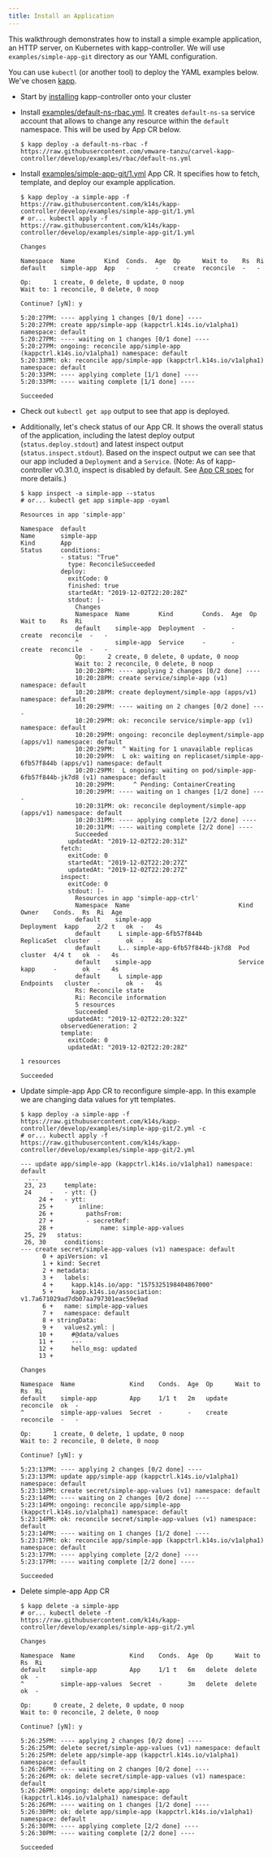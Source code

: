 ```yaml
---
title: Install an Application
---
```


This walkthrough demonstrates how to install a simple example application, an HTTP server, on Kubernetes with kapp-controller. We will use `examples/simple-app-git` directory as our YAML configuration. 

You can use `kubectl` (or another tool) to deploy the YAML examples below. We've chosen [kapp](/kapp).

- Start by [installing](install.md) kapp-controller onto your cluster

- Install [examples/default-ns-rbac.yml](https://github.com/vmware-tanzu/carvel-kapp-controller/blob/develop/examples/rbac/default-ns.yml). It creates `default-ns-sa` service account that allows to change any
  resource within the `default` namespace. This will be used by App CR below.

  ```bash-plain
  $ kapp deploy -a default-ns-rbac -f https://raw.githubusercontent.com/vmware-tanzu/carvel-kapp-controller/develop/examples/rbac/default-ns.yml
  ```

- Install [examples/simple-app-git/1.yml](https://github.com/vmware-tanzu/carvel-kapp-controller/blob/develop/examples/simple-app-git/1.yml) App CR. It specifies how to fetch, template, and deploy our example application.

  ```bash-plain
  $ kapp deploy -a simple-app -f https://raw.githubusercontent.com/k14s/kapp-controller/develop/examples/simple-app-git/1.yml
  # or... kubectl apply -f https://raw.githubusercontent.com/k14s/kapp-controller/develop/examples/simple-app-git/1.yml

  Changes

  Namespace  Name        Kind  Conds.  Age  Op      Wait to    Rs  Ri
  default    simple-app  App   -       -    create  reconcile  -   -

  Op:      1 create, 0 delete, 0 update, 0 noop
  Wait to: 1 reconcile, 0 delete, 0 noop

  Continue? [yN]: y

  5:20:27PM: ---- applying 1 changes [0/1 done] ----
  5:20:27PM: create app/simple-app (kappctrl.k14s.io/v1alpha1) namespace: default
  5:20:27PM: ---- waiting on 1 changes [0/1 done] ----
  5:20:27PM: ongoing: reconcile app/simple-app (kappctrl.k14s.io/v1alpha1) namespace: default
  5:20:33PM: ok: reconcile app/simple-app (kappctrl.k14s.io/v1alpha1) namespace: default
  5:20:33PM: ---- applying complete [1/1 done] ----
  5:20:33PM: ---- waiting complete [1/1 done] ----

  Succeeded
  ```

- Check out `kubectl get app` output to see that app is deployed.

- Additionally, let's check status of our App CR. It shows the overall status of the application, including the latest deploy output (`status.deploy.stdout`) and latest inspect output (`status.inspect.stdout`). Based on the inspect output we can see that our app included a `Deployment` and a `Service`. (Note: As of kapp-controller v0.31.0, inspect is disabled by default. See [App CR spec](app-spec.md) for more details.)

  ```bash-plain
  $ kapp inspect -a simple-app --status
  # or... kubectl get app simple-app -oyaml

  Resources in app 'simple-app'

  Namespace  default
  Name       simple-app
  Kind       App
  Status     conditions:
             - status: "True"
               type: ReconcileSucceeded
             deploy:
               exitCode: 0
               finished: true
               startedAt: "2019-12-02T22:20:28Z"
               stdout: |-
                 Changes
                 Namespace  Name        Kind        Conds.  Age  Op      Wait to    Rs  Ri
                 default    simple-app  Deployment  -       -    create  reconcile  -   -
                 ^          simple-app  Service     -       -    create  reconcile  -   -
                 Op:      2 create, 0 delete, 0 update, 0 noop
                 Wait to: 2 reconcile, 0 delete, 0 noop
                 10:20:28PM: ---- applying 2 changes [0/2 done] ----
                 10:20:28PM: create service/simple-app (v1) namespace: default
                 10:20:28PM: create deployment/simple-app (apps/v1) namespace: default
                 10:20:29PM: ---- waiting on 2 changes [0/2 done] ----
                 10:20:29PM: ok: reconcile service/simple-app (v1) namespace: default
                 10:20:29PM: ongoing: reconcile deployment/simple-app (apps/v1) namespace: default
                 10:20:29PM:  ^ Waiting for 1 unavailable replicas
                 10:20:29PM:  L ok: waiting on replicaset/simple-app-6fb57f844b (apps/v1) namespace: default
                 10:20:29PM:  L ongoing: waiting on pod/simple-app-6fb57f844b-jk7d8 (v1) namespace: default
                 10:20:29PM:     ^ Pending: ContainerCreating
                 10:20:29PM: ---- waiting on 1 changes [1/2 done] ----
                 10:20:31PM: ok: reconcile deployment/simple-app (apps/v1) namespace: default
                 10:20:31PM: ---- applying complete [2/2 done] ----
                 10:20:31PM: ---- waiting complete [2/2 done] ----
                 Succeeded
               updatedAt: "2019-12-02T22:20:31Z"
             fetch:
               exitCode: 0
               startedAt: "2019-12-02T22:20:27Z"
               updatedAt: "2019-12-02T22:20:27Z"
             inspect:
               exitCode: 0
               stdout: |-
                 Resources in app 'simple-app-ctrl'
                 Namespace  Name                              Kind        Owner    Conds.  Rs  Ri  Age
                 default    simple-app                        Deployment  kapp     2/2 t   ok  -   4s
                 default     L simple-app-6fb57f844b          ReplicaSet  cluster  -       ok  -   4s
                 default     L.. simple-app-6fb57f844b-jk7d8  Pod         cluster  4/4 t   ok  -   4s
                 default    simple-app                        Service     kapp     -       ok  -   4s
                 default     L simple-app                     Endpoints   cluster  -       ok  -   4s
                 Rs: Reconcile state
                 Ri: Reconcile information
                 5 resources
                 Succeeded
               updatedAt: "2019-12-02T22:20:32Z"
             observedGeneration: 2
             template:
               exitCode: 0
               updatedAt: "2019-12-02T22:20:28Z"

  1 resources

  Succeeded
  ```

- Update simple-app App CR to reconfigure simple-app. In this example we are changing data values for ytt templates.

  ```bash-plain
  $ kapp deploy -a simple-app -f https://raw.githubusercontent.com/k14s/kapp-controller/develop/examples/simple-app-git/2.yml -c
  # or... kubectl apply -f https://raw.githubusercontent.com/k14s/kapp-controller/develop/examples/simple-app-git/2.yml

  --- update app/simple-app (kappctrl.k14s.io/v1alpha1) namespace: default
    ...
   23, 23     template:
   24     -   - ytt: {}
       24 +   - ytt:
       25 +       inline:
       26 +         pathsFrom:
       27 +         - secretRef:
       28 +             name: simple-app-values
   25, 29   status:
   26, 30     conditions:
  --- create secret/simple-app-values (v1) namespace: default
        0 + apiVersion: v1
        1 + kind: Secret
        2 + metadata:
        3 +   labels:
        4 +     kapp.k14s.io/app: "1575325198404867000"
        5 +     kapp.k14s.io/association: v1.7a671029ad7db07aa797301eac59e9ad
        6 +   name: simple-app-values
        7 +   namespace: default
        8 + stringData:
        9 +   values2.yml: |
       10 +     #@data/values
       11 +     ---
       12 +     hello_msg: updated
       13 +

  Changes

  Namespace  Name               Kind    Conds.  Age  Op      Wait to    Rs  Ri
  default    simple-app         App     1/1 t   2m   update  reconcile  ok  -
  ^          simple-app-values  Secret  -       -    create  reconcile  -   -

  Op:      1 create, 0 delete, 1 update, 0 noop
  Wait to: 2 reconcile, 0 delete, 0 noop

  Continue? [yN]: y

  5:23:13PM: ---- applying 2 changes [0/2 done] ----
  5:23:13PM: update app/simple-app (kappctrl.k14s.io/v1alpha1) namespace: default
  5:23:13PM: create secret/simple-app-values (v1) namespace: default
  5:23:14PM: ---- waiting on 2 changes [0/2 done] ----
  5:23:14PM: ongoing: reconcile app/simple-app (kappctrl.k14s.io/v1alpha1) namespace: default
  5:23:14PM: ok: reconcile secret/simple-app-values (v1) namespace: default
  5:23:14PM: ---- waiting on 1 changes [1/2 done] ----
  5:23:17PM: ok: reconcile app/simple-app (kappctrl.k14s.io/v1alpha1) namespace: default
  5:23:17PM: ---- applying complete [2/2 done] ----
  5:23:17PM: ---- waiting complete [2/2 done] ----

  Succeeded
  ```

- Delete simple-app App CR

  ```bash-plain
  $ kapp delete -a simple-app
  # or... kubectl delete -f https://raw.githubusercontent.com/k14s/kapp-controller/develop/examples/simple-app-git/2.yml

  Changes

  Namespace  Name               Kind    Conds.  Age  Op      Wait to  Rs  Ri
  default    simple-app         App     1/1 t   6m   delete  delete   ok  -
  ^          simple-app-values  Secret  -       3m   delete  delete   ok  -

  Op:      0 create, 2 delete, 0 update, 0 noop
  Wait to: 0 reconcile, 2 delete, 0 noop

  Continue? [yN]: y

  5:26:25PM: ---- applying 2 changes [0/2 done] ----
  5:26:25PM: delete secret/simple-app-values (v1) namespace: default
  5:26:25PM: delete app/simple-app (kappctrl.k14s.io/v1alpha1) namespace: default
  5:26:26PM: ---- waiting on 2 changes [0/2 done] ----
  5:26:26PM: ok: delete secret/simple-app-values (v1) namespace: default
  5:26:26PM: ongoing: delete app/simple-app (kappctrl.k14s.io/v1alpha1) namespace: default
  5:26:26PM: ---- waiting on 1 changes [1/2 done] ----
  5:26:30PM: ok: delete app/simple-app (kappctrl.k14s.io/v1alpha1) namespace: default
  5:26:30PM: ---- applying complete [2/2 done] ----
  5:26:30PM: ---- waiting complete [2/2 done] ----

  Succeeded
  ```
